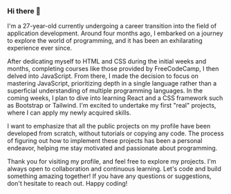 ### Hi there 👋

I'm a 27-year-old currently undergoing a career transition into the field of application development. Around four months ago, I embarked on a journey to explore the world of programming, and it has been an exhilarating experience ever since.

After dedicating myself to HTML and CSS during the initial weeks and months, completing courses like those provided by FreeCodeCamp, I then delved into JavaScript. From there, I made the decision to focus on mastering JavaScript, prioritizing depth in a single language rather than a superficial understanding of multiple programming languages.
In the coming weeks, I plan to dive into learning React and a CSS framework such as Bootstrap or Tailwind. I'm excited to undertake my first "real" projects, where I can apply my newly acquired skills. 

I want to emphasize that all the public projects on my profile have been developed from scratch, without tutorials or copying any code. The process of figuring out how to implement these projects has been a personal endeavor, helping me stay motivated and passionate about programming.

Thank you for visiting my profile, and feel free to explore my projects. I'm always open to collaboration and continuous learning. Let's code and build something amazing together!
If you have any questions or suggestions, don't hesitate to reach out. Happy coding!

<!--
**Fubge/Fubge** is a ✨ _special_ ✨ repository because its `README.md` (this file) appears on your GitHub profile.

Here are some ideas to get you started:

- 🔭 I’m currently working on ...
- 🌱 I’m currently learning ...
- 👯 I’m looking to collaborate on ...
- 🤔 I’m looking for help with ...
- 💬 Ask me about ...
- 📫 How to reach me: ...
- 😄 Pronouns: ...
- ⚡ Fun fact: ...
-->
